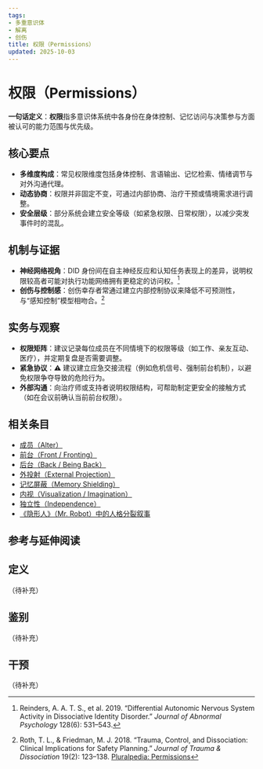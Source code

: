 ```yaml
---
tags:
- 多重意识体
- 解离
- 创伤
title: 权限（Permissions）
updated: 2025-10-03
---
```


# 权限（Permissions）

**一句话定义**：**权限**指多意识体系统中各身份在身体控制、记忆访问与决策参与方面被认可的能力范围与优先级。

## 核心要点

- **多维度构成**：常见权限维度包括身体控制、言语输出、记忆检索、情绪调节与对外沟通代理。
- **动态协商**：权限并非固定不变，可通过内部协商、治疗干预或情境需求进行调整。
- **安全层级**：部分系统会建立安全等级（如紧急权限、日常权限），以减少突发事件时的混乱。

## 机制与证据

- **神经网络视角**：DID 身份间在自主神经反应和认知任务表现上的差异，说明权限较高者可能对执行功能网络拥有更稳定的访问权。[^reinders2019]
- **创伤与控制感**：创伤幸存者常通过建立内部控制协议来降低不可预测性，与“感知控制”模型相吻合。[^roth2018]

## 实务与观察

- **权限矩阵**：建议记录每位成员在不同情境下的权限等级（如工作、亲友互动、医疗），并定期复盘是否需要调整。
- **紧急协议**：⚠ 建议建立应急交接流程（例如危机信号、强制前台机制），以避免权限争夺导致的危险行为。
- **外部沟通**：向治疗师或支持者说明权限结构，可帮助制定更安全的接触方式（如在会议前确认当前前台权限）。

## 相关条目

- [成员（Alter）](/entries/Alter.md)
- [前台（Front / Fronting）](/entries/Front-Fronting.md)
- [后台（Back / Being Back）](/entries/Back-Being-Back.md)
- [外投射（External Projection）](/entries/External-Projection.md)
- [记忆屏蔽（Memory Shielding）](/entries/Memory-Shielding.md)
- [内视（Visualization / Imagination）](/entries/Visualization-Imagination.md)
- [独立性（Independence）](/entries/Independence.md)
- [《隐形人》（Mr. Robot）中的人格分裂叙事](/entries/Mr-Robot-DID-Narrative.md)

## 参考与延伸阅读

[^reinders2019]: Reinders, A. A. T. S., et al. 2019. “Differential Autonomic Nervous System Activity in Dissociative Identity Disorder.” *Journal of Abnormal Psychology* 128(6): 531–543.
[^roth2018]: Roth, T. L., & Friedman, M. J. 2018. “Trauma, Control, and Dissociation: Clinical Implications for Safety Planning.” *Journal of Trauma & Dissociation* 19(2): 123–138.
[Pluralpedia: Permissions](https://pluralpedia.org/w/Permissions)

## 定义

（待补充）

## 鉴别

（待补充）

## 干预

（待补充）
